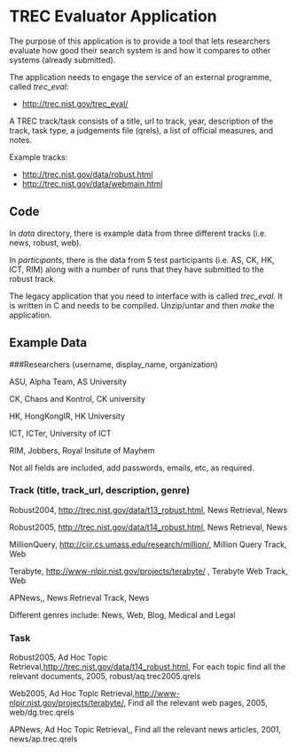 # TREC Evaluator Application

The purpose of this application is to provide a tool that lets researchers evaluate how good their search system is and how it compares to other systems (already submitted).

The application needs to engage the service of an external programme, called *trec_eval*: 
  - http://trec.nist.gov/trec_eval/

A TREC track/task consists of a title, url to track, year, description of the track, task type, a judgements file (qrels), a list of official measures, and notes.

Example tracks:
  - http://trec.nist.gov/data/robust.html
  - http://trec.nist.gov/data/webmain.html

## Code

In *data* directory, there is example data from three different tracks (i.e. news, robust, web).

In *participants*, there is the data from 5 test participants (i.e. AS, CK, HK, ICT, RIM) along with a number of runs that they have submitted to the robust track. 

The legacy application that you need to interface with is called *trec_eval*. It is written in C and needs to be compiled. Unzip/untar and then *make* the application.


## Example Data

###Researchers (username, display_name, organization)

ASU, Alpha Team, AS University

CK, Chaos and Kontrol, CK university

HK, HongKongIR,  HK University

ICT, ICTer, University of ICT

RIM, Jobbers, Royal Insitute of Mayhem

Not all fields are included, add passwords, emails, etc, as required.

### Track (title, track_url, description, genre)

Robust2004, http://trec.nist.gov/data/t13_robust.html, News Retrieval, News

Robust2005, http://trec.nist.gov/data/t14_robust.html, News Retrieval, News

MillionQuery, http://ciir.cs.umass.edu/research/million/, Million Query Track, Web

Terabyte, http://www-nlpir.nist.gov/projects/terabyte/ , Terabyte Web Track, Web

APNews,, News Retrieval Track, News


Different genres include: News, Web, Blog, Medical and Legal


### Task

Robust2005, Ad Hoc Topic Retrieval,http://trec.nist.gov/data/t14_robust.html, For each topic find all the relevant documents, 2005, robust/aq.trec2005.qrels

Web2005, Ad Hoc Topic Retrieval,http://www-nlpir.nist.gov/projects/terabyte/, Find all the relevant web pages, 2005, web/dg.trec.qrels

APNews, Ad Hoc Topic Retrieval,, Find all the relevant news articles, 2001, news/ap.trec.qrels
















